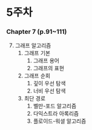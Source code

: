 # 5주차 
### Chapter 7 (p.91\~111)

7. 그래프 알고리즘
    1. 그래프 기본
        1. 그래프 용어
        2. 그래프의 표현
    2. 그래프 순회
        1. 깊이 우선 탐색
        2. 너비 우선 탐색
    3. 최단 경로
        1. 벨만-포드 알고리즘
        2. 다익스트라 아록리즘
        3. 플로이드-워셜 알고리즘
